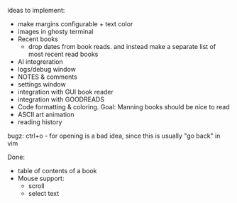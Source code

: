 ideas to implement:
 - make margins configurable + text color 
 - images in ghosty terminal
 - Recent books
     - drop dates from book reads. and instead make a separate list of most recent read books
 - AI integreration
 - logs/debug window
 - NOTES & comments
 - settings window
 - integration with GUI book reader 
 - integration with GOODREADS
 - Code formatting & coloring. Goal: Manning books should be nice to read
 - ASCII art animation
 - reading history


bugz: 
ctrl+o - for opening is a bad idea, since this is usually "go back" in vim


Done:
 - table of contents of a book
 - Mouse support: 
   - scroll
   - select text

